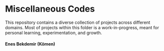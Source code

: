 # Miscellaneous Codes

This repository contains a diverse collection of projects across different domains. Most of projects within this folder is a work-in-progress, meant for personal learning, experimentation, and growth.


#### Enes Bekdemir (Kömen)